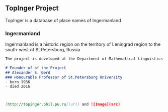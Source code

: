 ## TopInger Project

TopInger is a database of place names of Ingermanland

### Ingermanland

Ingermanland is a historic region on the territory of Leningrad region to the south-west of St.Petersburg, Russia

```markdown
The project is developed at the Department of Mathematical Linguistics of St.Petersburg University

# Founder of of the Project
## Alexander S. Gerd 
### Honourable Professor of St.Petersburg University
- born 1936
- died 2016



[http://topinger.phil.pu.ru](url) and ![Image](src)
```


